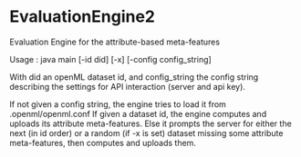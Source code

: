 # EvaluationEngine2
Evaluation Engine for the attribute-based meta-features

Usage : java main [-id did] [-x] [-config config_string]

With did an openML dataset id, and config_string the config string describing the settings for API interaction (server and api key).

If not given a config string, the engine tries to load it from .openml/openml.conf
If given a dataset id, the engine computes and uploads its attribute meta-features.
Else it prompts the server for either the next (in id order) or a random (if -x is set) dataset missing some attribute meta-features, then computes and uploads them.
